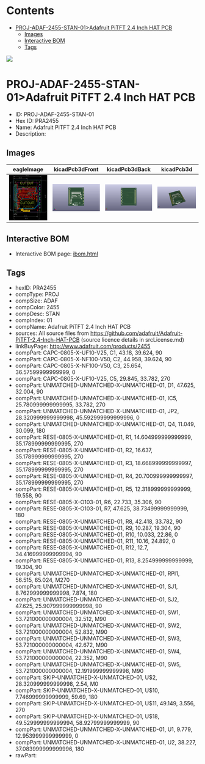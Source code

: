 



Contents
========

* [PROJ-ADAF-2455-STAN-01>Adafruit PiTFT 2.4 Inch HAT PCB](#proj-adaf-2455-stan-01adafruit-pitft-24-inch-hat-pcb)
	* [Images](#images)
	* [Interactive BOM](#interactive-bom)
	* [Tags](#tags)
  
![][im]
# PROJ-ADAF-2455-STAN-01>Adafruit PiTFT 2.4 Inch HAT PCB

- ID: PROJ-ADAF-2455-STAN-01
- Hex ID: PRA2455
- Name: Adafruit PiTFT 2.4 Inch HAT PCB
- Description: 

## Images
  
  

|eagleImage|kicadPcb3dFront|kicadPcb3dBack|kicadPcb3d|
| :---: | :---: | :---: | :---: |
|[![eagleImage](eagleImage_140.png)](eagleImage_600.png)|[![kicadPcb3dFront](kicadPcb3dFront_140.png)](kicadPcb3dFront_600.png)|[![kicadPcb3dBack](kicadPcb3dBack_140.png)](kicadPcb3dBack_600.png)|[![kicadPcb3d](kicadPcb3d_140.png)](kicadPcb3d_600.png)|

## Interactive BOM

- Interactive BOM page: [ibom.html](kicad/bom/ibom.html)

## Tags

- hexID: PRA2455
- oompType: PROJ
- oompSize: ADAF
- oompColor: 2455
- oompDesc: STAN
- oompIndex: 01
- oompName: Adafruit PiTFT 2.4 Inch HAT PCB
- sources: All source files from https://github.com/adafruit/Adafruit-PiTFT-2.4-Inch-HAT-PCB (source licence details in srcLicense.md)
- linkBuyPage: http://www.adafruit.com/products/2455
- oompPart: CAPC-0805-X-UF10-V25, C1, 43.18, 39.624, 90
- oompPart: CAPC-0805-X-NF100-V50, C2, 44.958, 39.624, 90
- oompPart: CAPC-0805-X-NF100-V50, C3, 25.654, 36.57599999999999, 0
- oompPart: CAPC-0805-X-UF10-V25, C5, 29.845, 33.782, 270
- oompPart: UNMATCHED-UNMATCHED-X-UNMATCHED-01, D1, 47.625, 32.004, 90
- oompPart: UNMATCHED-UNMATCHED-X-UNMATCHED-01, IC5, 25.780999999999995, 33.782, 270
- oompPart: UNMATCHED-UNMATCHED-X-UNMATCHED-01, JP2, 28.320999999999998, 45.592999999999996, 0
- oompPart: UNMATCHED-UNMATCHED-X-UNMATCHED-01, Q4, 11.049, 30.099, 180
- oompPart: RESE-0805-X-UNMATCHED-01, R1, 14.604999999999999, 35.178999999999995, 270
- oompPart: RESE-0805-X-UNMATCHED-01, R2, 16.637, 35.178999999999995, 270
- oompPart: RESE-0805-X-UNMATCHED-01, R3, 18.668999999999997, 35.178999999999995, 270
- oompPart: RESE-0805-X-UNMATCHED-01, R4, 20.700999999999997, 35.178999999999995, 270
- oompPart: RESE-0805-X-UNMATCHED-01, R5, 12.318999999999999, 19.558, 90
- oompPart: RESE-0805-X-O103-01, R6, 22.733, 35.306, 90
- oompPart: RESE-0805-X-O103-01, R7, 47.625, 38.73499999999999, 180
- oompPart: RESE-0805-X-UNMATCHED-01, R8, 42.418, 33.782, 90
- oompPart: RESE-0805-X-UNMATCHED-01, R9, 10.287, 19.304, 90
- oompPart: RESE-0805-X-UNMATCHED-01, R10, 10.033, 22.86, 0
- oompPart: RESE-0805-X-UNMATCHED-01, R11, 10.16, 24.892, 0
- oompPart: RESE-0805-X-UNMATCHED-01, R12, 12.7, 34.416999999999994, 90
- oompPart: RESE-0805-X-UNMATCHED-01, R13, 8.254999999999999, 19.304, 90
- oompPart: UNMATCHED-UNMATCHED-X-UNMATCHED-01, RPI1, 56.515, 65.024, M270
- oompPart: UNMATCHED-UNMATCHED-X-UNMATCHED-01, SJ1, 8.762999999999998, 7.874, 180
- oompPart: UNMATCHED-UNMATCHED-X-UNMATCHED-01, SJ2, 47.625, 25.907999999999998, 90
- oompPart: UNMATCHED-UNMATCHED-X-UNMATCHED-01, SW1, 53.721000000000004, 32.512, M90
- oompPart: UNMATCHED-UNMATCHED-X-UNMATCHED-01, SW2, 53.721000000000004, 52.832, M90
- oompPart: UNMATCHED-UNMATCHED-X-UNMATCHED-01, SW3, 53.721000000000004, 42.672, M90
- oompPart: UNMATCHED-UNMATCHED-X-UNMATCHED-01, SW4, 53.721000000000004, 22.352, M90
- oompPart: UNMATCHED-UNMATCHED-X-UNMATCHED-01, SW5, 53.721000000000004, 12.191999999999998, M90
- oompPart: SKIP-UNMATCHED-X-UNMATCHED-01, U$2, 28.320999999999998, 2.54, M0
- oompPart: SKIP-UNMATCHED-X-UNMATCHED-01, U$10, 7.746999999999999, 59.69, 180
- oompPart: SKIP-UNMATCHED-X-UNMATCHED-01, U$11, 49.149, 3.556, 270
- oompPart: SKIP-UNMATCHED-X-UNMATCHED-01, U$18, 49.529999999999994, 58.92799999999999, 90
- oompPart: UNMATCHED-UNMATCHED-X-UNMATCHED-01, U1, 9.779, 12.953999999999999, 0
- oompPart: UNMATCHED-UNMATCHED-X-UNMATCHED-01, U2, 38.227, 37.083999999999996, 180
- rawPart: 



[im]: kicadPcb3d_450.png
